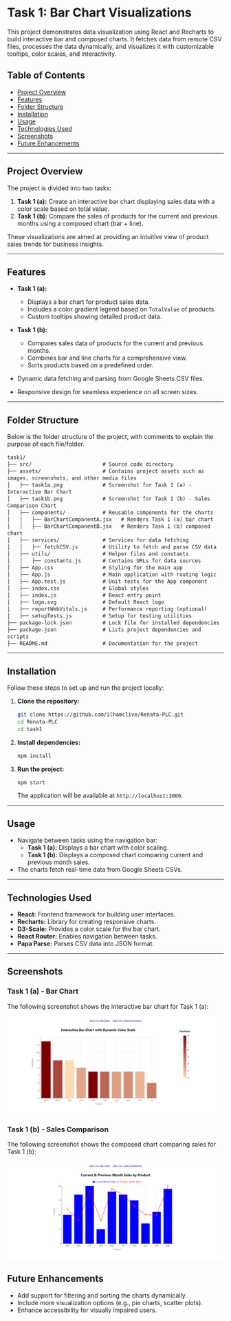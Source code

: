 # Task 1: Bar Chart Visualizations

This project demonstrates data visualization using React and Recharts to build interactive bar and composed charts. It fetches data from remote CSV files, processes the data dynamically, and visualizes it with customizable tooltips, color scales, and interactivity.

## Table of Contents
- [Project Overview](#project-overview)
- [Features](#features)
- [Folder Structure](#folder-structure)
- [Installation](#installation)
- [Usage](#usage)
- [Technologies Used](#technologies-used)
- [Screenshots](#screenshots)
- [Future Enhancements](#future-enhancements)

---

## Project Overview

The project is divided into two tasks:

1. **Task 1 (a):** Create an interactive bar chart displaying sales data with a color scale based on total value.
2. **Task 1 (b):** Compare the sales of products for the current and previous months using a composed chart (bar + line).

These visualizations are aimed at providing an intuitive view of product sales trends for business insights.

---

## Features

- **Task 1 (a):**
  - Displays a bar chart for product sales data.
  - Includes a color gradient legend based on `TotalValue` of products.
  - Custom tooltips showing detailed product data.

- **Task 1 (b):**
  - Compares sales data of products for the current and previous months.
  - Combines bar and line charts for a comprehensive view.
  - Sorts products based on a predefined order.

- Dynamic data fetching and parsing from Google Sheets CSV files.
- Responsive design for seamless experience on all screen sizes.

---

## Folder Structure

Below is the folder structure of the project, with comments to explain the purpose of each file/folder.

```
task1/
├── src/                       # Source code directory
├── assets/                    # Contains project assets such as images, screenshots, and other media files
│   ├── task1a.png             # Screenshot for Task 1 (a) - Interactive Bar Chart
│   ├── task1b.png             # Screenshot for Task 1 (b) - Sales Comparison Chart
│   ├── components/            # Reusable components for the charts
│   │   ├── BarChartComponentA.jsx   # Renders Task 1 (a) bar chart
│   │   ├── BarChartComponentB.jsx   # Renders Task 1 (b) composed chart
│   ├── services/              # Services for data fetching
│   │   ├── fetchCSV.js        # Utility to fetch and parse CSV data
│   ├── utils/                 # Helper files and constants
│   │   ├── constants.js       # Contains URLs for data sources
│   ├── App.css                # Styling for the main app
│   ├── App.js                 # Main application with routing logic
│   ├── App.test.js            # Unit tests for the App component
│   ├── index.css              # Global styles
│   ├── index.js               # React entry point
│   ├── logo.svg               # Default React logo
│   ├── reportWebVitals.js     # Performance reporting (optional)
│   ├── setupTests.js          # Setup for testing utilities
├── package-lock.json          # Lock file for installed dependencies
├── package.json               # Lists project dependencies and scripts
├── README.md                  # Documentation for the project
```

---

## Installation

Follow these steps to set up and run the project locally:

1. **Clone the repository:**
   ```bash
   git clone https://github.com/ilhamclive/Renata-PLC.git
   cd Renata-PLC
   cd task1
   ```

2. **Install dependencies:**
   ```bash
   npm install
   ```

3. **Run the project:**
   ```bash
   npm start
   ```

   The application will be available at `http://localhost:3000`.

---

## Usage

- Navigate between tasks using the navigation bar:
  - **Task 1 (a):** Displays a bar chart with color scaling.
  - **Task 1 (b):** Displays a composed chart comparing current and previous month sales.
- The charts fetch real-time data from Google Sheets CSVs.

---

## Technologies Used

- **React:** Frontend framework for building user interfaces.
- **Recharts:** Library for creating responsive charts.
- **D3-Scale:** Provides a color scale for the bar chart.
- **React Router:** Enables navigation between tasks.
- **Papa Parse:** Parses CSV data into JSON format.

---

## Screenshots

### Task 1 (a) - Bar Chart
The following screenshot shows the interactive bar chart for Task 1 (a):

![Task 1 (a) Bar Chart Screenshot](./assets/task1a.png)

### Task 1 (b) - Sales Comparison
The following screenshot shows the composed chart comparing sales for Task 1 (b):

![Task 1 (b) Sales Comparison Screenshot](./assets/task1b.png)


## Future Enhancements

- Add support for filtering and sorting the charts dynamically.
- Include more visualization options (e.g., pie charts, scatter plots).
- Enhance accessibility for visually impaired users.
